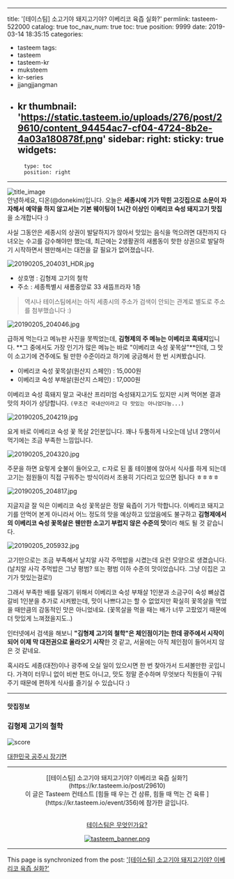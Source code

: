 
---
title: '[테이스팀] 소고기야 돼지고기야? 이베리코 육즙 실화?'
permlink: tasteem-522000
catalog: true
toc_nav_num: true
toc: true
position: 9999
date: 2019-03-14 18:35:15
categories:
- tasteem
tags:
- tasteem
- tasteem-kr
- muksteem
- kr-series
- jjangjjangman
- kr
thumbnail: 'https://static.tasteem.io/uploads/276/post/29610/content_94454ac7-cf04-4724-8b2e-4a03a180878f.png'
sidebar:
    right:
        sticky: true
widgets:
    -
        type: toc
        position: right
---


![title_image](https://static.tasteem.io/uploads/276/post/29610/content_94454ac7-cf04-4724-8b2e-4a03a180878f.png)
<br/>
안녕하세요, 디온(@donekim)입니다. 오늘은 **세종시에 기가 막힌 고깃집으로 소문이 자자해서 예약을 하지 않고서는 기본 웨이팅이 1시간 이상인 이베리코 숙성 돼지고기 맛집**을 소개합니다 :)

사실 그동안은 세종시의 상권이 발달하지가 않아서 맛있는 음식을 먹으려면 대전까지 다녀오는 수고를 감수해야만 했는데, 최근에는 2생활권의 새롬동이 핫한 상권으로 발달하기 시작하면서 웬만해서는 대전을 갈 필요가 없어졌습니다.


![20190205_204031_HDR.jpg](https://static.tasteem.io/uploads/image/image/148044/b32f45e0-d9ec-4c30-bb99-b03d4c385ed6.jpeg)

- 상호명 : 김형제 고기의 철학
- 주소 : 세종특별시 새롬중앙로 33 새뜸프라자 1층

> 역시나 테이스팀에서는 아직 세종시의 주소가 검색이 안되는 관계로 별도로 주소를 첨부했습니다 :)


![20190205_204046.jpg](https://static.tasteem.io/uploads/image/image/148047/b32f45e0-d9ec-4c30-bb99-b03d4c385ed6.jpeg)

급하게 먹는다고 메뉴판 사진을 못찍었는데, **김형제의 주 메뉴는 이베리코 흑돼지**입니다. **그 중에서도 가장 인기가 많은 메뉴는 바로 "이베리코 숙성 꽃목살"**인데, 그 맛이 소고기에 견주에도 될 만한 수준이라고 하기에 궁금해서 한 번 시켜봤습니다.

- 이베리코 숙성 꽃목살(원산지 스페인) : 15,000원
- 이베리코 숙성 부채살(원산지 스페인) : 17,000원

이베리코 숙성 흑돼지 말고 국내산 프리미엄 숙성돼지고기도 있지만 시켜 먹어본 결과 맛의 차이가 상당합니다. `(무조건 국내산이라고 다 맛있는 아니었다능...)`


![20190205_204219.jpg](https://static.tasteem.io/uploads/image/image/148048/b32f45e0-d9ec-4c30-bb99-b03d4c385ed6.jpeg)

요게 바로 이베리코 숙성 꽃 목살 2인분입니다. 꽤나 두툼하게 나오는데 남녀 2명이서 먹기에는 조금 부족한 느낌입니다.


![20190205_204320.jpg](https://static.tasteem.io/uploads/image/image/148049/b32f45e0-d9ec-4c30-bb99-b03d4c385ed6.jpeg)

주문을 하면 요렇게 숯불이 들어오고, ㄷ자로 된 홀 테이블에 앉아서 식사를 하게 되는데 고기는 점원들이 직접 구워주는 방식이라서 조용히 기다리고 있으면 됩니다 ㅎㅎㅎㅎ


![20190205_204817.jpg](https://static.tasteem.io/uploads/image/image/148050/b32f45e0-d9ec-4c30-bb99-b03d4c385ed6.jpeg)

지글지글 잘 익은 이베리코 숙성 꽃목살은 정말 육즙이 기가 막합니다. 이베리코 돼지고기를 안먹어 본게 아니라서 어느 정도의 맛을 예상하고 있었음에도 불구하고 **김형제에서의 이베리코 숙성 꽃목살은 웬만한 소고기 부럽지 않은 수준의 맛**이라 해도 될 것 같습니다. 


![20190205_205932.jpg](https://static.tasteem.io/uploads/image/image/148051/b32f45e0-d9ec-4c30-bb99-b03d4c385ed6.jpeg)


고기만으로는 조금 부족해서 날치알 사각 주먹밥을 시켰는데 요런 모양으로 생겼습니다. (날치알 사각 주먹밥은 그냥 평범? 또는 평범 이하 수준의 맛이었습니다. 그냥 이집은 고기가 맛있는걸로!)

그래서 부족한 배를 달래기 위해서 이베리코 숙성 부채살 1인분과 소금구이 숙성 뼈삼겹갈비 1인분을 추가로 시켜봤는데, 맛이 나쁘다고는 할 수 없었지만 확실히 꽃목살을 먹었을 때만큼의 감동적인 맛은 아니었네요. (꽃목살을 먹을 때는 배가 너무 고팠었기 때문에 더 맛있게 느껴졌을지도..)

인터넷에서 검색을 해보니 **"김형제 고기의 철학"은 체인점이기는 한데 광주에서 시작이 되어 이제 막 대전권으로 올라오기 시작**한 것 같고, 서울에는 아직 체인점이 들어서지 않은 것 같네요. 

혹시라도 세종(대전)이나 광주에 오실 일이 있으시면 한 번 찾아가서 드셔볼만한 곳입니다. 가격이 터무니 없이 비싼 편도 아니고, 맛도 정말 준수하며 무엇보다 직원들이 구워주기 때문에 편하게 식사를 즐기실 수 있습니다 :)

---------------------
#### 맛집정보
### 김형제 고기의 철학
![score](https://static.tasteem.io/images/steem/2Crowns.png)

[대한민국 공주시 장기면](https://kr.tasteem.io/post/29610#map)

-----------------------------------------
<center>[[테이스팀] 소고기야 돼지고기야? 이베리코 육즙 실화?](https://kr.tasteem.io/post/29610)
<br/>이 글은 Tasteem 컨테스트
 [힘들 때 우는 건 삼류, 힘들 때 먹는 건 육류 ](https://kr.tasteem.io/event/356)에 참가한 글입니다.

<br/>[테이스팀은 무엇인가요?](https://kr.tasteem.io/about)

[![tasteem_banner.png](https://static.tasteem.io/images/tasteem_banner_v3.png)](https://kr.tasteem.io)</center>

- - -

This page is synchronized from the post: ['[테이스팀] 소고기야 돼지고기야? 이베리코 육즙 실화?'](https://steemit.com/@donekim/tasteem-522000)
